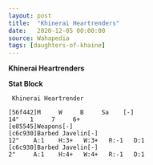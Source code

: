 ```yaml
---
layout: post
title:  "Khinerai Heartrenders"
date:   2020-12-05 00:00:00
source: Wahapedia
tags: [daughters-of-khaine]
---
```


**Khinerai Heartrenders**

**Stat Block**
```
 Khinerai Heartrender
```

```
[56f442]M     W     B     Sa    [-]
14"   1     7     6+    
[e85545]Weapons[-]
[c6c930]Barbed Javelin[-]
12"    A:1    H:3+   W:3+   R:-1   D:1   
[c6c930]Barbed Javelin[-]
2"     A:1    H:4+   W:4+   R:-1   D:1   
```
    